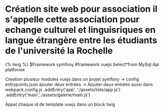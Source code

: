 #  Création site web pour association il s'appelle </Rochellengues> cette association pour echange culturel et linguisriques en langue étrangère entre les étudiants de l'université la Rochelle 
{% twig %}
$Framework symfony 
#framework vuejs
Select*from MySql 
Api platforme


Creation plusieur modules vuejs dans un projet symfony 
-> config entrypoints.json  ajouter deux entrées 
-> Ajouter deux entrées aussi dans  webpack.config.js
     .addEntry('app', './assets/liste/app.js')
     .addEntry('main','./assets/galerie/main.js')


Appel chaque id de template vuejs dans un block twig

